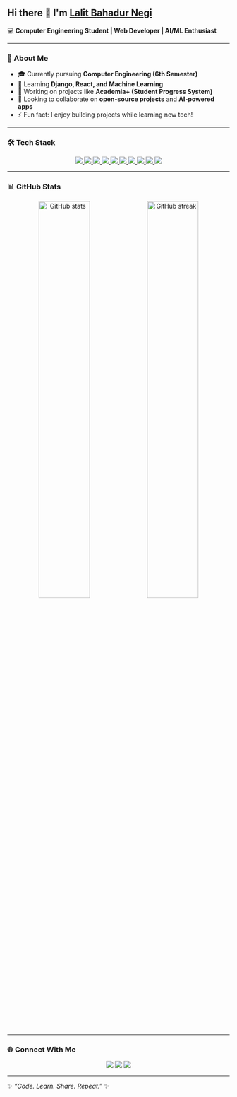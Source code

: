 ## Hi there 👋 I'm [Lalit Bahadur Negi](https://github.com/lalit058)




💻 **Computer Engineering Student | Web Developer | AI/ML Enthusiast**  

---

### 🚀 About Me
- 🎓 Currently pursuing **Computer Engineering (6th Semester)**  
- 🌱 Learning **Django, React, and Machine Learning**  
- 🔭 Working on projects like **Academia+ (Student Progress System)**  
- 👯 Looking to collaborate on **open-source projects** and **AI-powered apps**  
- ⚡ Fun fact: I enjoy building projects while learning new tech!  

---

### 🛠️ Tech Stack

<p align="center">

<a href="https://www.learnpython.org/">
    <img src="https://img.shields.io/badge/Python-3776AB?style=for-the-badge&logo=python&logoColor=white"/>
  </a>

  <a href="https://www.javascript.info/">
    <img src="https://img.shields.io/badge/JavaScript-F7DF1E?style=for-the-badge&logo=javascript&logoColor=black"/>
  </a>

  <a href="https://www.learn-c.org/">
    <img src="https://img.shields.io/badge/C-00599C?style=for-the-badge&logo=c&logoColor=white"/>
  </a>
  
  <!-- Python -->
  <a href="https://www.learnpython.org/" target="_blank">
    <img src="https://img.shields.io/badge/Python-3776AB?style=for-the-badge&logo=python&logoColor=white"/>
  </a>

  <!-- JavaScript -->
  <a href="https://www.javascript.info/" target="_blank">
    <img src="https://img.shields.io/badge/JavaScript-F7DF1E?style=for-the-badge&logo=javascript&logoColor=black"/>
  </a>

  <!-- C Language -->
  <a href="https://www.learn-c.org/" target="_blank">
    <img src="https://img.shields.io/badge/C-00599C?style=for-the-badge&logo=c&logoColor=white"/>
  </a>

  <!-- Django -->
  <a href="https://docs.djangoproject.com/en/5.0/intro/tutorial01/" target="_blank">
    <img src="https://img.shields.io/badge/Django-092E20?style=for-the-badge&logo=django&logoColor=white"/>
  </a>

  <!-- React -->
  <a href="https://react.dev/learn" target="_blank">
    <img src="https://img.shields.io/badge/React-20232A?style=for-the-badge&logo=react&logoColor=61DAFB"/>
  </a>

  <!-- Node.js -->
  <a href="https://nodejs.dev/en/learn/" target="_blank">
    <img src="https://img.shields.io/badge/Node.js-43853D?style=for-the-badge&logo=node.js&logoColor=white"/>
  </a>

  <!-- MongoDB -->
  <a href="https://learn.mongodb.com/" target="_blank">
    <img src="https://img.shields.io/badge/MongoDB-4EA94B?style=for-the-badge&logo=mongodb&logoColor=white"/>
  </a>

</p>


---

### 📊 GitHub Stats
<p align="center">
  <img src="https://github-readme-stats.vercel.app/api?username=lalit058&show_icons=true&theme=tokyonight" alt="GitHub stats" width="48%"/>
  <img src="https://github-readme-streak-stats.herokuapp.com/?user=lalit058&theme=tokyonight" alt="GitHub streak" width="48%"/>
</p>


---

### 🌐 Connect With Me
<p align="center">
  <a href="mailto:lalitbahadurnegi58@gmail.com"><img src="https://img.shields.io/badge/Email-D14836?style=for-the-badge&logo=gmail&logoColor=white"/></a>
  <a href="https://www.linkedin.com/in/lalit-negi-73571b338/"><img src="https://img.shields.io/badge/LinkedIn-0077B5?style=for-the-badge&logo=linkedin&logoColor=white"/></a>
  <a href="https://portfolio1-snowy-phi-86.vercel.app/"><img src="https://img.shields.io/badge/Portfolio-FF7139?style=for-the-badge&logo=firefox&logoColor=white"/></a>
</p>

---

✨ _“Code. Learn. Share. Repeat.”_ ✨
